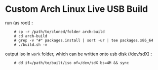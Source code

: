 # Custom Arch Linux Live USB Build

run (as root) :
```
    # cp -r /path/to/cloned/folder arch-build
    # cd arch-build
    # grep -v "#" packages.install | sort -ur | tee packages.x86_64
    # ./build.sh -v
```

output iso in `work` folder, which can be written onto usb disk (/dev/sdX) :

```
    # dd if=/path/to/built/iso of=/dev/sdX bs=4M && sync
```
